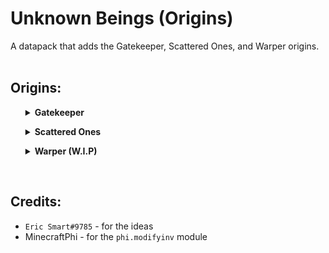 # Unknown Beings (Origins)
A datapack that adds the Gatekeeper, Scattered Ones, and Warper origins. 
<br/>
<br/>

## Origins:
<ul>
<details>
<summary>
<b>Gatekeeper</b>
</summary>
The gatekeepers are mystical beings created by the universe to correct the timeline.
<br>
<br>
<b>Powers:</b>

```diff
+ Transdimensional Gateway
At a cost of 5 hearts, 16 ender pearls in your mainhand, and a block in your offhand, you summon a temporary cloud of particles that will teleport anyone who enters into the dimension the held block belongs to.


+ Celestial Adaptation
In The End, you have slow falling. And in The Nether, you have fire resistance, while in the Overworld, you have resistance.


+ Peak Physical Specimen
You were made by existence itself, made to kill Warpers and those who mess with the timeline. You have strength 1, jump boost 2, and do 3 extra damage to Timeshifters, Warpers, and Enderians. (if the respective datapacks are installed)


! Transdimensional Instability
All of your interdimensional travel has made your very being unstable. When you die, you explode, hurting all nearby entities and making your items cease to exist.


- Galactic Favoritism
Due to your creators making you in order to correct the timeline, time affects you much less sparingly than it affects others. Your hunger declines faster, and your natural regeneration is slower.


- Weak to Arcane Arts
Your celestial body is much easier to damage with any sort of enchanted weaponry, not only doing extra damage to you, but also ignoring your armor.
```
</details>
</ul>

<ul>
<details>
<summary>
<b>Scattered Ones</b>
</summary>
The Scattered Ones are beings of unknown origin. They are a cloud of purple particles, their very atoms in cluster, acting as pocket realms where they store their items.
<br>
<br>
<b>Powers:</b>

```diff
+ Particle Condensing
By pressing the primary ability key, you can pull your particles together to form a solid being. This will disable all of your buffs, and most of your weaknesses, making you mostly human.


+ Lightweight
While in your Scattered form, you move faster, jump higher, and fall slower.


+ Suffocation
If you press your secondary ability key while in your Scattered form, your cloud grows in size temporarily, anything within this expanded cloud is poisoned.


+ Knowledge of the Dark Arts
Your mysterious knowledge of the dark arts makes all cursed items much more efficient to you.


! Scattered Form
Your default form is just a small cloud of purple particles.


- Void Dissolution
When in The End or high altitudes for too long, you will begin to wither away as your cells struggle to stay within their cloud.


- Physical Instability
Your solid form will eventually begin to decay and wither, as your cells cannot hold themselves together for too long.


- Unknown Upbringing
Your curiosity about your past makes it impossible for you to sleep
```

</details>
</ul>

<ul>
<details>
<summary>
<b>Warper (W.I.P)</b>
</summary>
Warpers are an alien race that have evolved over the millenia to displace their particles and reform them in another location.
<br>
<br>
<b>Powers:</b>

```diff
+ Particle Relocation
Upon pressing the primary ability key, you poof into a cloud of purple particles and reappear where you were looking.
This fills a quarter of your displacement bar.


+ Particle Acceleration
Upon pressing the secondary ability key, your particles become a cloud of purple and you dash forward, hurting everything in your path.
This fills an eighth of your displacement bar.


+ Transdimensional Relocation
If you press the primary ability key while holding a block, you teleport to the respective dimension of the block, relative to your position.
This ability temporarily gives you resistance and slow falling to avoid the dangers of relocating.
This fills half of your displacement bar


! Mysterious Evolution
Your skin is tinted blue-ish purple.


- Displacement
If your displacement bar is full, you will begin to wither as your particles mistakenly displace themselves.
The bar will naturally go down over time.


- Tradeoff
Transdimensional Relocation will consume 5 hearts


- Photosensitive Particles
Your particles will set on fire if you teleport while in (or into) sunlight.
```

</details>
</ul>

<br/>

## Credits:
* `Eric Smart#9785` - for the ideas
* MinecraftPhi - for the `phi.modifyinv` module